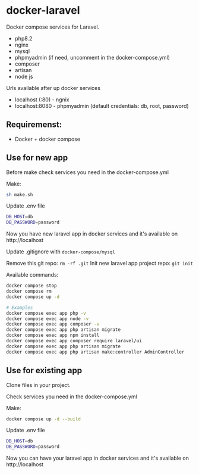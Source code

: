 # docker-laravel

Docker compose services for Laravel. 
* php8.2
* nginx
* mysql
* phpmyadmin (if need, uncomment in the docker-compose.yml)
* composer
* artisan
* node js

Urls available after up docker services
* localhost (:80) - ngnix
* localhost:8080 - phpmyadmin (default credentials: db, root, password)

## Requiremenst:
* Docker + docker compose

## Use for new app

Before make check services you need in the docker-compose.yml

Make:
```bash
sh make.sh
```

Update .env file
```bash
DB_HOST=db
DB_PASSWORD=password
```

Now you have new laravel app in docker services and it's available on http://localhost

Update .gitignore with ```docker-compose/mysql```

Remove this git repo: ```rm -rf .git```
Init new laravel app project repo: ```git init```

Available commands:
```bash
docker compose stop
docker compose rm
docker compose up -d

# Examples
docker compose exec app php -v
docker compose exec app node -v
docker compose exec app composer -v
docker compose exec app php artisan migrate
docker compose exec app npm install
docker compose exec app composer require laravel/ui
docker compose exec app php artisan migrate
docker compose exec app php artisan make:controller AdminController
```

## Use for existing app

Clone files in your project.

Check services you need in the docker-compose.yml

Make:
```bash
docker compose up -d --build
```

Update .env file
```bash
DB_HOST=db
DB_PASSWORD=password
```

Now you can have your laravel app in docker services and it's available on http://localhost